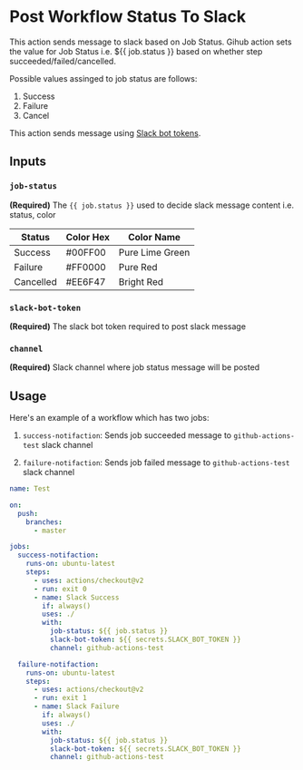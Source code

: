 # Post Workflow Status To Slack

This action sends message to slack based on Job Status.
Gihub action sets the value for Job Status i.e. ${{ job.status }} based on whether step succeeded/failed/cancelled.

Possible values assinged to job status are follows:

1. Success
1. Failure
1. Cancel

This action sends message using [Slack bot tokens](https://api.slack.com/docs/token-types).

## Inputs

### `job-status`

**(Required)** The `{{ job.status }}` used to decide slack message content i.e. status, color

| Status    | Color Hex | Color Name      |
| --------- | --------- | --------------- |
| Success   | #00FF00   | Pure Lime Green |
| Failure   | #FF0000   | Pure Red        |
| Cancelled | #EE6F47   | Bright Red      |

### `slack-bot-token`

**(Required)**  The slack bot token required to post slack message

### `channel`

**(Required)**  Slack channel where job status message will be posted

## Usage

Here's an example of a workflow which has two jobs:

1. `success-notifaction`: Sends job succeeded message to `github-actions-test` slack channel

1. `failure-notifaction`: Sends job failed message to `github-actions-test` slack channel

```yaml
name: Test

on:
  push:
    branches:
      - master

jobs:
  success-notifaction:
    runs-on: ubuntu-latest
    steps:
      - uses: actions/checkout@v2
      - run: exit 0
      - name: Slack Success
        if: always()
        uses: ./
        with:
          job-status: ${{ job.status }}
          slack-bot-token: ${{ secrets.SLACK_BOT_TOKEN }}
          channel: github-actions-test

  failure-notifaction:
    runs-on: ubuntu-latest
    steps:
      - uses: actions/checkout@v2
      - run: exit 1
      - name: Slack Failure
        if: always()
        uses: ./
        with:
          job-status: ${{ job.status }}
          slack-bot-token: ${{ secrets.SLACK_BOT_TOKEN }}
          channel: github-actions-test

```
